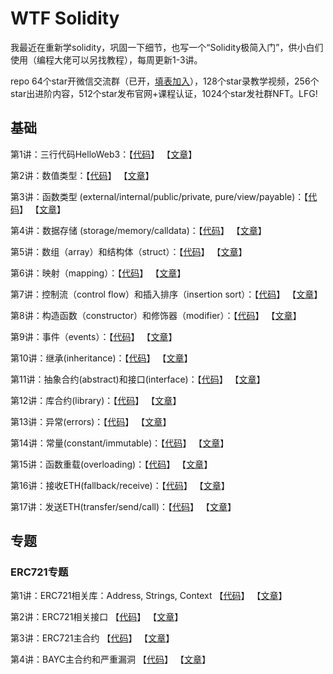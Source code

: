 # WTF Solidity
我最近在重新学solidity，巩固一下细节，也写一个“Solidity极简入门”，供小白们使用（编程大佬可以另找教程），每周更新1-3讲。

repo 64个star开微信交流群（已开，[填表加入](https://docs.google.com/forms/d/e/1FAIpQLSe4KGT8Sh6sJ7hedQRuIYirOoZK_85miz3dw7vA1-YjodgJ-A/viewform?usp=sf_link)），128个star录教学视频，256个star出进阶内容，512个star发布官网+课程认证，1024个star发社群NFT。LFG!

## 基础
第1讲：三行代码HelloWeb3：【[代码](https://github.com/AmazingAng/WTFSolidity/blob/main/01_HelloWeb3)】 【[文章](https://mirror.xyz/ninjak.eth/WfM30QbSWB2_-9t98g05unTmb_2ZXucOAZMPDa7MX48)】

第2讲：数值类型：【[代码](https://github.com/AmazingAng/WTFSolidity/blob/main/02_ValueTypes)】 【[文章](https://mirror.xyz/ninjak.eth/XHZVpWe8_sHBHgg6kkrNH2nAWYmQgoB7fKW8hoXnoyI)】

第3讲：函数类型 (external/internal/public/private, pure/view/payable)：【[代码](https://github.com/AmazingAng/WTFSolidity/blob/main/03_Function)】 【[文章](https://mirror.xyz/ninjak.eth/FWI887JBea4VpNiMlJ2ICyJ5aWUREReGo9Bz0X8iEVc)】

第4讲：数据存储 (storage/memory/calldata)：【[代码](https://github.com/AmazingAng/WTFSolidity/blob/main/04_DataStorage)】 【[文章](https://mirror.xyz/ninjak.eth/w5zJWGwElN2ei4tgtuJbTTpKwrGhb-igPY7wTVKRCgY)】

第5讲：数组（array）和结构体（struct）：【[代码](https://github.com/AmazingAng/WTFSolidity/blob/main/05_ArrayAndStruct)】 【[文章](https://mirror.xyz/ninjak.eth/zNxhHPjK8kjx_bSaauDUcEr9rX3hroalEzvYDatshvw)】

第6讲：映射（mapping）：【[代码](https://github.com/AmazingAng/WTFSolidity/blob/main/06_Mapping)】 【[文章](https://mirror.xyz/ninjak.eth/iHYV1C-KUBn8JoJRirhgMmcSNgmpaL4cv4trdOoZJB0)】

第7讲：控制流（control flow）和插入排序（insertion sort）：【[代码](https://github.com/AmazingAng/WTFSolidity/blob/main/07_InsertionSort)】 【[文章](https://mirror.xyz/ninjak.eth/8Q0vr-dyHfiIXS9KnivaQDxpM9cIQTNWoC68TNvCZ9c)】

第8讲：构造函数（constructor）和修饰器（modifier）：【[代码](https://github.com/AmazingAng/WTFSolidity/blob/main/08_Modifier)】 【[文章](https://mirror.xyz/ninjak.eth/X8HHTaD8hqkfshhugHHp7ho3EaLjuviya_g1l3MsF_U)】

第9讲：事件（events）：【[代码](https://github.com/AmazingAng/WTFSolidity/blob/main/09_Event)】 【[文章](https://mirror.xyz/ninjak.eth/nGSCuFbPHMo8mL1ErZMUwOZG_OUECzIWEsGhX0a5eOw)】

第10讲：继承(inheritance)：【[代码](https://github.com/AmazingAng/WTFSolidity/blob/main/10_Inheritance)】 【[文章](https://mirror.xyz/ninjak.eth/HTCOqhsxTXs42NNv3wfzNRQMN6qGHGYY9iaTJhhKBb4)】

第11讲：抽象合约(abstract)和接口(interface)：【[代码](https://github.com/AmazingAng/WTFSolidity/blob/main/11_Interface)】 【[文章](https://mirror.xyz/ninjak.eth/KKnoJJfHG69Pg3GQda_B454z_nJ1tesyBd4uOvh1WNM)】

第12讲：库合约(library)：【[代码](https://github.com/AmazingAng/WTFSolidity/blob/main/12_Library)】 【[文章](https://mirror.xyz/ninjak.eth/5nhKjOI40nCT0nCk6iO2TXry3xi09F1Ts4e5lMBlZ1w)】

第13讲：异常(errors)：【[代码](https://github.com/AmazingAng/WTFSolidity/blob/main/13_Errors)】 【[文章](https://mirror.xyz/ninjak.eth/XhhLu7PV1cAhOp9_m-dk9OoTj7offC7DkYYgsV3e31I)】

第14讲：常量(constant/immutable)：【[代码](https://github.com/AmazingAng/WTFSolidity/blob/main/14_Constant)】 【[文章](https://mirror.xyz/ninjak.eth/p9xMZTxCBLSKBqqP2dlyxHceev1V7Blmo5Wf-OY3R48)】

第15讲：函数重载(overloading)：【[代码](https://github.com/AmazingAng/WTFSolidity/blob/main/15_Overloading)】 【[文章](https://mirror.xyz/ninjak.eth/ADt6g13gwqt42-9_nBxMunSkVHeft6-yb1mp0XH-4f8)】

第16讲：接收ETH(fallback/receive)：【[代码](https://github.com/AmazingAng/WTFSolidity/blob/main/16_Fallback)】 【[文章](https://mirror.xyz/ninjak.eth/EroVZqHW1lfJFai3umiu4tb9r1ZbDVPOYC-puaZklAw)】

第17讲：发送ETH(transfer/send/call)：【[代码](https://github.com/AmazingAng/WTFSolidity/tree/main/17_SendETH)】 【[文章](https://mirror.xyz/ninjak.eth/NTNHraVAn2OWUKXpr0byphlxl8ytj7fRUAaOaLYfEtA)】


## 专题
### ERC721专题
第1讲：ERC721相关库：Address, Strings, Context 【[代码](https://github.com/AmazingAng/WTFSolidity/blob/main/ERC721)】 【[文章](https://mirror.xyz/ninjak.eth/PAsIFLAmEoMufZsXlX0NWsVF8DHpHz3OrYlooosy9Ho)】

第2讲：ERC721相关接口 【[代码](https://github.com/AmazingAng/WTFSolidity/blob/main/ERC721)】 【[文章](https://mirror.xyz/ninjak.eth/4mPkMgHViRjx8OM7TAI-M-2oMfRle36ULzqlpC6S7IQ)】

第3讲：ERC721主合约 【[代码](https://github.com/AmazingAng/WTFSolidity/blob/main/ERC721/ERC721.sol)】 【[文章](https://mirror.xyz/ninjak.eth/-evZa3S--yw9vVcXfhn9I3UiNRaqWOTLG0eZFFgbcT0)】

第4讲：BAYC主合约和严重漏洞 【[代码](https://github.com/AmazingAng/WTFSolidity/blob/main/ERC721/BAYC.sol)】 【[文章](https://mirror.xyz/ninjak.eth/_buBOQflWtHDpLbg18Fp8zLe8AmLiPka2y-UhppK_u0)】
